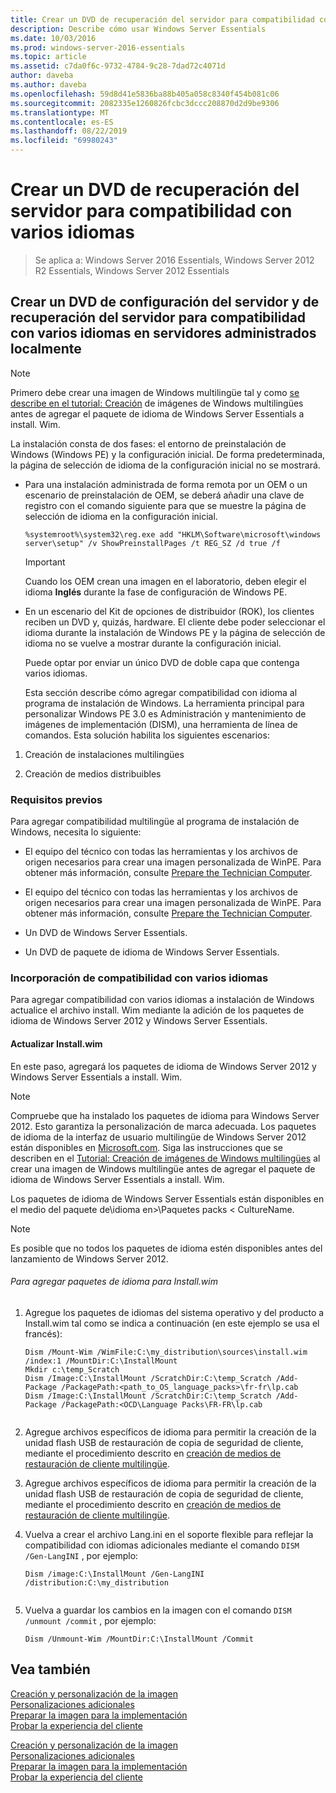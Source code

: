 ```yaml
---
title: Crear un DVD de recuperación del servidor para compatibilidad con varios idiomas
description: Describe cómo usar Windows Server Essentials
ms.date: 10/03/2016
ms.prod: windows-server-2016-essentials
ms.topic: article
ms.assetid: c7da0f6c-9732-4784-9c28-7dad72c4071d
author: daveba
ms.author: daveba
ms.openlocfilehash: 59d8d41e5836ba88b405a058c8340f454b081c06
ms.sourcegitcommit: 2082335e1260826fcbc3dccc208870d2d9be9306
ms.translationtype: MT
ms.contentlocale: es-ES
ms.lasthandoff: 08/22/2019
ms.locfileid: "69980243"
---
```

# <a name="create-a-server-recovery-dvd-for-multi-language-support"></a>Crear un DVD de recuperación del servidor para compatibilidad con varios idiomas

>Se aplica a: Windows Server 2016 Essentials, Windows Server 2012 R2 Essentials, Windows Server 2012 Essentials

##  <a name="BKMK_MLHeadedRecovery"></a>Crear un DVD de configuración del servidor y de recuperación del servidor para compatibilidad con varios idiomas en servidores administrados localmente  
  
> [!NOTE]
>  Primero debe crear una imagen de Windows multilingüe tal y como [se describe en el tutorial: Creación](https://technet.microsoft.com/library/jj126995) de imágenes de Windows multilingües antes de agregar el paquete de idioma de Windows Server Essentials a install. Wim.  
  
 La instalación consta de dos fases: el entorno de preinstalación de Windows (Windows PE) y la configuración inicial. De forma predeterminada, la página de selección de idioma de la configuración inicial no se mostrará.  
  
- Para una instalación administrada de forma remota por un OEM o un escenario de preinstalación de OEM, se deberá añadir una clave de registro con el comando siguiente para que se muestre la página de selección de idioma en la configuración inicial.  
  
  ```  
  %systemroot%\system32\reg.exe add "HKLM\Software\microsoft\windows server\setup" /v ShowPreinstallPages /t REG_SZ /d true /f  
  ```  
  
  > [!IMPORTANT]
  >  Cuando los OEM crean una imagen en el laboratorio, deben elegir el idioma **Inglés** durante la fase de configuración de Windows PE.  
  
- En un escenario del Kit de opciones de distribuidor (ROK), los clientes reciben un DVD y, quizás, hardware. El cliente debe poder seleccionar el idioma durante la instalación de Windows PE y la página de selección de idioma no se vuelve a mostrar durante la configuración inicial.  
  
  Puede optar por enviar un único DVD de doble capa que contenga varios idiomas.  
  
  Esta sección describe cómo agregar compatibilidad con idioma al programa de instalación de Windows. La herramienta principal para personalizar Windows PE 3.0 es Administración y mantenimiento de imágenes de implementación (DISM), una herramienta de línea de comandos. Esta solución habilita los siguientes escenarios:  
  
1.  Creación de instalaciones multilingües  
  
2.  Creación de medios distribuibles  
  
### <a name="prerequisites"></a>Requisitos previos  
 Para agregar compatibilidad multilingüe al programa de instalación de Windows, necesita lo siguiente:  
  

-   El equipo del técnico con todas las herramientas y los archivos de origen necesarios para crear una imagen personalizada de WinPE. Para obtener más información, consulte [Prepare the Technician Computer](Prepare-the-Technician-Computer.md).  

-   El equipo del técnico con todas las herramientas y los archivos de origen necesarios para crear una imagen personalizada de WinPE. Para obtener más información, consulte [Prepare the Technician Computer](../install/Prepare-the-Technician-Computer.md).  

  
-   Un DVD de Windows Server Essentials.  
  
-   Un DVD de paquete de idioma de Windows Server Essentials.  
  
###  <a name="BKMK_Steps"></a>Incorporación de compatibilidad con varios idiomas  
 Para agregar compatibilidad con varios idiomas a instalación de Windows actualice el archivo install. Wim mediante la adición de los paquetes de idioma de Windows Server 2012 y Windows Server Essentials.  
  
#### <a name="update-installwim"></a>Actualizar Install.wim  
 En este paso, agregará los paquetes de idioma de Windows Server 2012 y Windows Server Essentials a install. Wim.  
  
> [!NOTE]
>  Compruebe que ha instalado los paquetes de idioma para Windows Server 2012. Esto garantiza la personalización de marca adecuada. Los paquetes de idioma de la interfaz de usuario multilingüe de Windows Server 2012 están disponibles en [Microsoft.com](https://www.microsoft.com/OEM/en/installation/downloads/Pages/technical-downloads.aspx). Siga las instrucciones que se describen en el [Tutorial: Creación de imágenes de Windows multilingües](https://technet.microsoft.com/library/jj126995.aspx) al crear una imagen de Windows multilingüe antes de agregar el paquete de idioma de Windows Server Essentials a install. Wim.  
>   
>  Los paquetes de idioma de Windows Server Essentials están disponibles en el medio del paquete de\\idioma en\>\Paquetes packs < CultureName.  
  
> [!NOTE]
>  Es posible que no todos los paquetes de idioma estén disponibles antes del lanzamiento de Windows Server 2012.  
  
###### <a name="to-add-language-packs-to-installwim"></a>Para agregar paquetes de idioma para Install.wim  
  
1.  Agregue los paquetes de idiomas del sistema operativo y del producto a Install.wim tal como se indica a continuación (en este ejemplo se usa el francés):  
  
    ```  
    Dism /Mount-Wim /WimFile:C:\my_distribution\sources\install.wim /index:1 /MountDir:C:\InstallMount  
    Mkdir c:\temp_Scratch  
    Dism /Image:C:\InstallMount /ScratchDir:C:\temp_Scratch /Add-Package /PackagePath:<path_to_OS_language_packs>\fr-fr\lp.cab  
    Dism /Image:C:\InstallMount /ScratchDir:C:\temp_Scratch /Add-Package /PackagePath:<OCD\Language Packs\FR-FR\lp.cab  
  
    ```  
  

2.  Agregue archivos específicos de idioma para permitir la creación de la unidad flash USB de restauración de copia de seguridad de cliente, mediante el procedimiento descrito en [creación de medios de restauración de cliente multilingüe](Build-Multi-Language-Client-Restore-Media.md).  

2.  Agregue archivos específicos de idioma para permitir la creación de la unidad flash USB de restauración de copia de seguridad de cliente, mediante el procedimiento descrito en [creación de medios de restauración de cliente multilingüe](../install/Build-Multi-Language-Client-Restore-Media.md).  

  
3.  Vuelva a crear el archivo Lang.ini en el soporte flexible para reflejar la compatibilidad con idiomas adicionales mediante el comando `DISM /Gen-LangINI` , por ejemplo:  
  
    ```  
    Dism /image:C:\InstallMount /Gen-LangINI /distribution:C:\my_distribution  
  
    ```  
  
4.  Vuelva a guardar los cambios en la imagen con el comando `DISM /unmount /commit` , por ejemplo:  
  
    ```  
    Dism /Unmount-Wim /MountDir:C:\InstallMount /Commit  
    ```  
  
## <a name="see-also"></a>Vea también  

 [Creación y personalización de la imagen](Creating-and-Customizing-the-Image.md)   
 [Personalizaciones adicionales](Additional-Customizations.md)   
 [Preparar la imagen para la implementación](Preparing-the-Image-for-Deployment.md)   
 [Probar la experiencia del cliente](Testing-the-Customer-Experience.md)

 [Creación y personalización de la imagen](../install/Creating-and-Customizing-the-Image.md)   
 [Personalizaciones adicionales](../install/Additional-Customizations.md)   
 [Preparar la imagen para la implementación](../install/Preparing-the-Image-for-Deployment.md)   
 [Probar la experiencia del cliente](../install/Testing-the-Customer-Experience.md)


